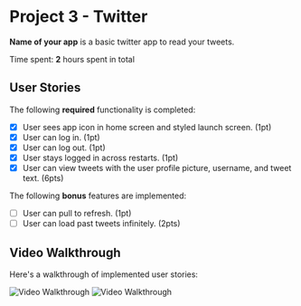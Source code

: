# Project 3 - Twitter

**Name of your app** is a basic twitter app to read your tweets.

Time spent: **2** hours spent in total

## User Stories

The following **required** functionality is completed:

- [X] User sees app icon in home screen and styled launch screen. (1pt)
- [X] User can log in. (1pt)
- [X] User can log out. (1pt)
- [X] User stays logged in across restarts. (1pt)
- [X] User can view tweets with the user profile picture, username, and tweet text. (6pts)

The following **bonus** features are implemented:

- [ ] User can pull to refresh. (1pt)
- [ ] User can load past tweets infinitely. (2pts)

## Video Walkthrough

Here's a walkthrough of implemented user stories:

<img src='https://media.giphy.com/media/yI1ZUjNOWKq4k5bG98/giphy.gif' title='Video Walkthrough' width='' alt='Video Walkthrough' />
<img src='https://media.giphy.com/media/eiyxYH2m5cRSGlolDG/giphy.gif' title='Video Walkthrough' width='' alt='Video Walkthrough' />
